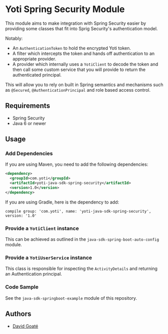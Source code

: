 # Yoti Spring Security Module

This module aims to make integration with Spring Security easier by providing some classes that fit into Sprig Security's authentication model.

Notably:

* An `AuthenticationToken` to hold the encrypted Yoti token.
* A filter which intercepts the token and hands off authentication to an appropriate provider.
* A provider which internally uses a `YotiClient` to decode the token and then call some custom service that you will provide to return the authenticated principal.

This will allow you to rely on built in Spring semantics and mechanisms such as `@Secured`, `@AuthenticationPrincipal` and role based access control. 

## Requirements

- Spring Security
- Java 6 or newer

## Usage

### Add Dependencies

If you are using Maven, you need to add the following dependencies:

```xml
<dependency>
  <groupId>com.yoti</groupId>
  <artifactId>yoti-java-sdk-spring-security</artifactId>
  <version>1.0</version>
</dependency>
```

If you are using Gradle, here is the dependency to add:

```
compile group: 'com.yoti', name: 'yoti-java-sdk-spring-security', version: '1.0'
```

### Provide a `YotiClient` instance

This can be achieved as outlined in the `java-sdk-spring-boot-auto-config` module.

### Provide a `YotiUserService` instance

This class is responsible for inspecting the `ActivityDetails` and returning an Authentication principal.

### Code Sample

See the `java-sdk-springboot-example` module of this repository.

## Authors

* [David Goaté](https://github.com/davidgoate)
